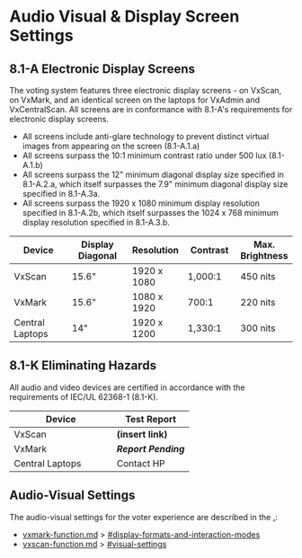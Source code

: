 # Audio Visual & Display Screen Settings

## 8.1-A Electronic Display Screens

The voting system features three electronic display screens - on VxScan, on VxMark, and an identical screen on the laptops for VxAdmin and VxCentralScan. All screens are in conformance with 8.1-A's requirements for electronic display screens.

* All screens include anti-glare technology to prevent distinct virtual images from appearing on the screen (8.1-A.1.a)
* All screens surpass the 10:1 minimum contrast ratio under 500 lux (8.1-A.1.b)
* All screens surpass the 12" minimum diagonal display size specified in 8.1-A.2.a, which itself surpasses the 7.9" minimum diagonal display size specified in 8.1-A.3a.&#x20;
* All screens surpass the 1920 x 1080 minimum display resolution specified in 8.1-A.2b, which itself surpasses the 1024 x 768 minimum display resolution specified in 8.1-A.3.b.

<table><thead><tr><th width="167">Device</th><th width="159">Display Diagonal</th><th>Resolution</th><th width="108">Contrast</th><th>Max. Brightness</th></tr></thead><tbody><tr><td>VxScan</td><td>15.6"</td><td>1920 x 1080</td><td>1,000:1</td><td>450 nits</td></tr><tr><td>VxMark</td><td>15.6"</td><td>1080 x 1920</td><td>700:1</td><td>220 nits</td></tr><tr><td>Central Laptops</td><td>14"</td><td>1920 x 1200</td><td>1,330:1</td><td>300 nits</td></tr></tbody></table>

## 8.1-K Eliminating Hazards

All audio and video devices are certified in accordance with the requirements of IEC/UL 62368-1 (8.1-K).

<table><thead><tr><th width="167">Device</th><th>Test Report</th></tr></thead><tbody><tr><td>VxScan</td><td><strong>(insert link)</strong></td></tr><tr><td>VxMark</td><td><em><strong>Report Pending</strong></em></td></tr><tr><td>Central Laptops</td><td>Contact HP</td></tr></tbody></table>

## Audio-Visual Settings

The audio-visual settings for the voter experience are described in the [.](./ "mention"):

* [vxmark-function.md](system-overview/vxmark-function.md "mention") > [#display-formats-and-interaction-modes](system-overview/vxmark-function.md#display-formats-and-interaction-modes "mention")&#x20;
* [vxscan-function.md](system-overview/vxscan-function.md "mention") > [#visual-settings](system-overview/vxscan-function.md#visual-settings "mention")

